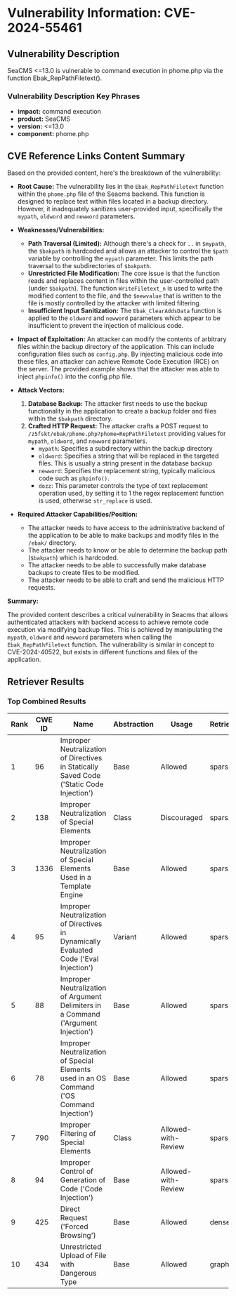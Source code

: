 # Vulnerability Information: CVE-2024-55461

## Vulnerability Description
SeaCMS <=13.0 is vulnerable to command execution in phome.php via the function Ebak_RepPathFiletext().

### Vulnerability Description Key Phrases
- **impact:** command execution
- **product:** SeaCMS
- **version:** <=13.0
- **component:** phome.php

## CVE Reference Links Content Summary
Based on the provided content, here's the breakdown of the vulnerability:

*   **Root Cause:** The vulnerability lies in the `Ebak_RepPathFiletext` function within the `phome.php` file of the Seacms backend. This function is designed to replace text within files located in a backup directory. However, it inadequately sanitizes user-provided input, specifically the `mypath`, `oldword` and `newword` parameters.

*   **Weaknesses/Vulnerabilities:**
    *   **Path Traversal (Limited):** Although there's a check for `..` in `$mypath`, the `$bakpath` is hardcoded and allows an attacker to control the `$path` variable by controlling the `mypath` parameter. This limits the path traversal to the subdirectories of `$bakpath`.
    *   **Unrestricted File Modification:** The core issue is that the function reads and replaces content in files within the user-controlled path (under `$bakpath`). The function `WriteFiletext_n` is used to write the modified content to the file, and the `$newvalue` that is written to the file is mostly controlled by the attacker with limited filtering.
    *  **Insufficient Input Sanitization:** The `Ebak_ClearAddsData` function is applied to the `oldword` and `newword` parameters which appear to be insufficient to prevent the injection of malicious code.

*   **Impact of Exploitation:** An attacker can modify the contents of arbitrary files within the backup directory of the application. This can include configuration files such as `config.php`. By injecting malicious code into these files, an attacker can achieve Remote Code Execution (RCE) on the server.  The provided example shows that the attacker was able to inject `phpinfo()` into the config.php file.

*   **Attack Vectors:**
    1.  **Database Backup:** The attacker first needs to use the backup functionality in the application to create a backup folder and files within the `$bakpath` directory.
    2.  **Crafted HTTP Request:** The attacker crafts a POST request to `/z5fskt/ebak/phome.php?phome=RepPathFiletext` providing values for `mypath`, `oldword`, and `newword` parameters.
        *   `mypath`: Specifies a subdirectory within the backup directory
        *   `oldword`: Specifies a string that will be replaced in the targeted files. This is usually a string present in the database backup
        *   `newword`: Specifies the replacement string, typically malicious code such as `phpinfo()`.
        *   `dozz`: This parameter controls the type of text replacement operation used, by setting it to 1 the regex replacement function is used, otherwise `str_replace` is used.

*   **Required Attacker Capabilities/Position:**
    *   The attacker needs to have access to the administrative backend of the application to be able to make backups and modify files in the `/ebak/` directory.
    *   The attacker needs to know or be able to determine the backup path (`$bakpath`) which is hardcoded.
    *   The attacker needs to be able to successfully make database backups to create files to be modified.
    *   The attacker needs to be able to craft and send the malicious HTTP requests.

**Summary:**

The provided content describes a critical vulnerability in Seacms that allows authenticated attackers with backend access to achieve remote code execution via modifying backup files. This is achieved by manipulating the `mypath`, `oldword` and `newword` parameters when calling the `Ebak_RepPathFiletext` function. The vulnerability is similar in concept to CVE-2024-40522, but exists in different functions and files of the application.

## Retriever Results

### Top Combined Results

| Rank | CWE ID | Name | Abstraction | Usage  | Retrievers | Individual Scores |
|------|--------|------|-------------|-------|------------|-------------------|
| 1 | 96 | Improper Neutralization of Directives in Statically Saved Code ('Static Code Injection') | Base | Allowed | sparse | 0.039 |
| 2 | 138 | Improper Neutralization of Special Elements | Class | Discouraged | sparse | 0.032 |
| 3 | 1336 | Improper Neutralization of Special Elements Used in a Template Engine | Base | Allowed | sparse | 0.030 |
| 4 | 95 | Improper Neutralization of Directives in Dynamically Evaluated Code ('Eval Injection') | Variant | Allowed | sparse | 0.030 |
| 5 | 88 | Improper Neutralization of Argument Delimiters in a Command ('Argument Injection') | Base | Allowed | sparse | 0.030 |
| 6 | 78 | Improper Neutralization of Special Elements used in an OS Command ('OS Command Injection') | Base | Allowed | sparse | 0.029 |
| 7 | 790 | Improper Filtering of Special Elements | Class | Allowed-with-Review | sparse | 0.029 |
| 8 | 94 | Improper Control of Generation of Code ('Code Injection') | Base | Allowed-with-Review | sparse | 0.028 |
| 9 | 425 | Direct Request ('Forced Browsing') | Base | Allowed | dense | 0.554 |
| 10 | 434 | Unrestricted Upload of File with Dangerous Type | Base | Allowed | graph | 0.002 |

